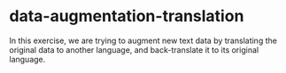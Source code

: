 # data-augmentation-translation
In this exercise, we are trying to augment new text data by translating the original data to another language, and back-translate it to its original language.
